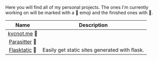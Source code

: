 Here you will find all of my personal projects. The ones I'm currently working on will be marked with a 🔨 emoji and the finished ones with 🏁.

| Name  | Description  |
|:-:|:-:|
| [kycnot.me](https://kycnot.me/)  🔨  |   |
| [Parasitter](https://github.com/pluja/Parasitter) 🔨  |   |
| [Flasktatic](https://github.com/pluja/Flasktatic) 🏁  | Easily get static sites generated with flask.  |
